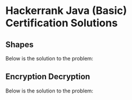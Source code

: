 # Hackerrank Java (Basic) Certification Solutions

## Shapes
Below is the solution to the problem:

## Encryption Decryption
Below is the solution to the problem:
